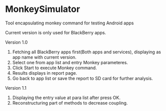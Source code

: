 # MonkeySimulator
Tool encapsulating monkey command for testing Android apps

Current version is only used for BlackBerry apps.

Version 1.0

1. Fetching all BlackBerry apps first(Both apps and services), displaying as app name with current version.
2. Select one from app list and entry Monkey parameteres.
3. Click Start to execute Monkey command.
4. Results displays in report page.
5. Go back to app list or save the report to SD card for further analysis.


Version 1.1

1. Displaying the entry value at para list after press OK.
2. Reconstructuring part of methods to decrease coupling.  

